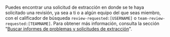 Puedes encontrar una solicitud de extracción en donde se te haya solicitado una revisión, ya sea a ti o a algún equipo del que seas miembro, con el calificador de búsqueda `review-requested:[USERNAME]` o `team-review-requested:[TEAMNAME]`. Para obtener más información, consulta la sección "[Buscar informes de problemas y solicitudes de extracción](/articles/searching-issues-and-pull-requests)".
